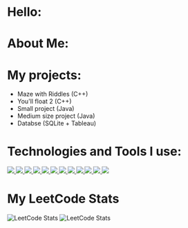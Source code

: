 # Hello:

# About Me:

# My projects:
- Maze with Riddles (C++)
- You'll float 2 (C++)
- Small project (Java)
- Medium size project (Java)
- Databse (SQLite + Tableau)

# Technologies and Tools I use:
<p align="left">
  <a href="https://www.cplusplus.com/" target="_blank"> <img src="https://img.shields.io/badge/C++-00599C?style=flat&logo=c%2B%2B&logoColor=white"/> </a>
  <a href="https://en.wikipedia.org/wiki/C_(programming_language)" target="_blank"> <img src="https://img.shields.io/badge/C-00599C?style=flat&logo=c&logoColor=white"/> </a>
  <a href="https://www.java.com" target="_blank"> <img src="https://img.shields.io/badge/Java-007396?style=flat&logo=java&logoColor=white"/> </a>
  <a href="https://www.python.org" target="_blank"> <img src="https://img.shields.io/badge/Python-3776AB?style=flat&logo=python&logoColor=white"/> </a>
  <a href="https://www.mysql.com/" target="_blank"> <img src="https://img.shields.io/badge/SQL-4479A1?style=flat&logo=mysql&logoColor=white"/> </a>
  <a href="https://www.javascript.com/" target="_blank"> <img src="https://img.shields.io/badge/JavaScript-F7DF1E?style=flat&logo=javascript&logoColor=black"/> </a>
  <a href="https://git-scm.com/" target="_blank"> <img src="https://img.shields.io/badge/Git-F05032?style=flat&logo=git&logoColor=white"/> </a>
  <a href="https://www.markdownguide.org/" target="_blank"> <img src="https://img.shields.io/badge/Markdown-000000?style=flat&logo=markdown&logoColor=white"/> </a>
  <a href="https://www.uml.org/" target="_blank"> <img src="https://img.shields.io/badge/UML-ffffff?style=flat&logoColor=black"/> </a>
  <a href="https://ontouml.org/" target="_blank"> <img src="https://img.shields.io/badge/OntoUML-7952B3?style=flat&logoColor=white"/> </a>
  <a href="https://pub.archimate.nl/" target="_blank"> <img src="https://img.shields.io/badge/ArchiMate-003366?style=flat&logoColor=white"/> </a>
  <a href="https://sparxsystems.com/" target="_blank"> <img src="https://img.shields.io/badge/Enterprise%20Architect-003B75?style=flat&logoColor=white"/> </a>
</p>

# My LeetCode Stats
![LeetCode Stats](https://leetcode-stats-six.vercel.app/api?username=error_ree)
![LeetCode Stats](https://leetcode-readme-stats.vercel.app/api?username=error_ree)
